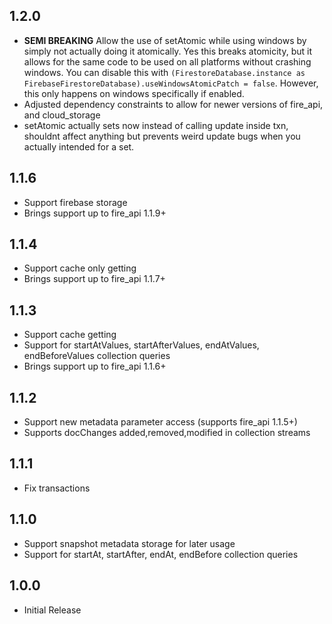 ## 1.2.0

* **SEMI BREAKING** Allow the use of setAtomic while using windows by simply not actually doing it atomically. Yes this breaks atomicity, but it allows for the same code to be used on all platforms without crashing windows. You can disable this with `(FirestoreDatabase.instance as FirebaseFirestoreDatabase).useWindowsAtomicPatch = false`. However, this only happens on windows specifically if enabled.
* Adjusted dependency constraints to allow for newer versions of fire_api, and cloud_storage
* setAtomic actually sets now instead of calling update inside txn, shouldnt affect anything but prevents weird update bugs when you actually intended for a set.

## 1.1.6

* Support firebase storage
* Brings support up to fire_api 1.1.9+

## 1.1.4

* Support cache only getting
* Brings support up to fire_api 1.1.7+

## 1.1.3

* Support cache getting
* Support for startAtValues, startAfterValues, endAtValues, endBeforeValues collection queries
* Brings support up to fire_api 1.1.6+

## 1.1.2

* Support new metadata parameter access (supports fire_api 1.1.5+)
* Supports docChanges added,removed,modified in collection streams

## 1.1.1

* Fix transactions

## 1.1.0

* Support snapshot metadata storage for later usage
* Support for startAt, startAfter, endAt, endBefore collection queries

## 1.0.0

* Initial Release
